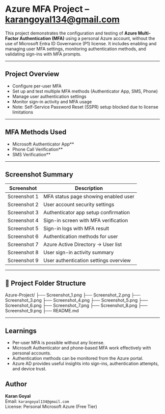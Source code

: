 # Azure MFA Project – karangoyal134@gmail.com

This project demonstrates the configuration and testing of **Azure Multi-Factor Authentication (MFA)** using a personal Azure account, without the use of Microsoft Entra ID Governance (P1) license. It includes enabling and managing user MFA settings, monitoring authentication methods, and validating sign-ins with MFA prompts.

---

## Project Overview

- Configure per-user MFA
- Set up and test multiple MFA methods (Authenticator App, SMS, Phone)
- Manage user authentication settings
- Monitor sign-in activity and MFA usage
- Note: Self-Service Password Reset (SSPR) setup blocked due to license limitations

---


## MFA Methods Used

- Microsoft Authenticator App**
- Phone Call Verification**
- SMS Verification**

---

## Screenshot Summary

| Screenshot | Description |
|------------|-------------|
| Screenshot 1 | MFA status page showing enabled user |
| Screenshot 2 | User account security settings |
| Screenshot 3 | Authenticator app setup confirmation |
| Screenshot 4 | Sign-in screen with MFA verification |
| Screenshot 5 | Sign-in logs with MFA result |
| Screenshot 6 | Authentication methods for user |
| Screenshot 7 | Azure Active Directory → User list |
| Screenshot 8 | User sign-in activity summary |
| Screenshot 9 | User authentication settings overview |

---

## 📂 Project Folder Structure

Azure-Project/
├── Screenshot_1.png
├── Screenshot_2.png
├── Screenshot_3.png
├── Screenshot_4.png
├── Screenshot_5.png
├── Screenshot_6.png
├── Screenshot_7.png
├── Screenshot_8.png
├── Screenshot_9.png
├── README.md

---

##  Learnings

- Per-user MFA is possible without any license.
- Microsoft Authenticator and phone-based MFA work effectively with personal accounts.
- Authentication methods can be monitored from the Azure portal.
- Azure AD provides useful insights into sign-ins, authentication attempts, and device trust.

##  Author

**Karan Goyal**  
Email: `karangoyal134@gmail.com`  
License: Personal Microsoft Azure (Free Tier)


